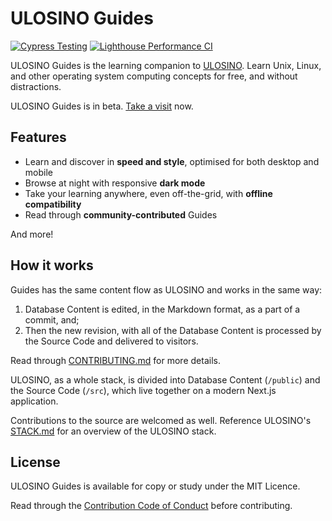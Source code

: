 # ULOSINO Guides

[![Cypress Testing](https://github.com/ulosino/guides/actions/workflows/testing.yml/badge.svg)](https://github.com/ulosino/ulosino/actions/workflows/testing.yml)
[![Lighthouse Performance CI](https://github.com/ulosino/guides/actions/workflows/lighthouse.yml/badge.svg)](https://github.com/ulosino/ulosino/actions/workflows/lighthouse.yml)

ULOSINO Guides is the learning companion to [ULOSINO](https://github.com/ulosino/ulosino). Learn Unix, Linux, and other operating system computing concepts for free, and without distractions.

ULOSINO Guides is in beta. [Take a visit](https://guides.ulosino.com) now.

## Features

- Learn and discover in **speed and style**, optimised for both desktop and mobile
- Browse at night with responsive **dark mode**
- Take your learning anywhere, even off-the-grid, with **offline compatibility**
- Read through **community-contributed** Guides

And more!

## How it works

Guides has the same content flow as ULOSINO and works in the same way:

1. Database Content is edited, in the Markdown format, as a part of a commit, and;
2. Then the new revision, with all of the Database Content is processed by the Source Code and delivered to visitors.

Read through [CONTRIBUTING.md](https://github.com/ulosino/.github/blob/main/CONTRIBUTING.md) for more details.

ULOSINO, as a whole stack, is divided into Database Content (`/public`) and the Source Code (`/src`), which live together on a modern Next.js application.

Contributions to the source are welcomed as well. Reference ULOSINO's [STACK.md](https://github.com/ulosino/ulosino/blob/main/STACK.md) for an overview of the ULOSINO stack.

## License

ULOSINO Guides is available for copy or study under the MIT Licence.

Read through the [Contribution Code of Conduct](https://github.com/ulosino/.github/blob/main/CODE_OF_CONDUCT.md) before contributing.
